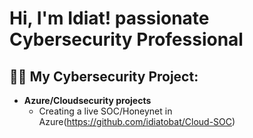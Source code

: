 <h1>Hi, I'm Idiat! passionate Cybersecurity Professional</a></h1>

<h2>👨‍💻 My Cybersecurity Project:</h2>

- <b>Azure/Cloudsecurity projects</b>
  - Creating a live SOC/Honeynet in Azure(https://github.com/idiatobat/Cloud-SOC)


[instagram]: https://www.instagram.com/idiatobat/
[linkedin]: https://linkedin.com/in/idiat-obatoyinbo

<!--
**joshmadakor1/joshmadakor1** is a ✨ _special_ ✨ repository because its `README.md` (this file) appears on your GitHub profile.

Here are some ideas to get you started:

- 🔭 I’m currently working on ...
- 🌱 I’m currently learning ...
- 👯 I’m looking to collaborate on ...
- 🤔 I’m looking for help with ...
- 💬 Ask me about ...
- 📫 How to reach me: ...
- 😄 Pronouns: ...
- ⚡ Fun fact: ...
-->
